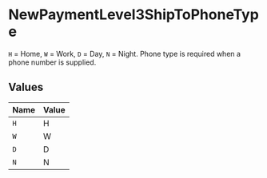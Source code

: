 # NewPaymentLevel3ShipToPhoneType

`H` = Home, `W` = Work, `D` = Day, `N` = Night. Phone type is required when a phone number is supplied.


## Values

| Name  | Value |
| ----- | ----- |
| `H`   | H     |
| `W`   | W     |
| `D`   | D     |
| `N`   | N     |